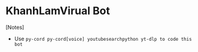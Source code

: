 # KhanhLamVirual Bot

[Notes]

- Use ```py-cord py-cord[voice] youtubesearchpython yt-dlp to code this bot```
